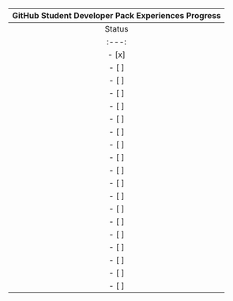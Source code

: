 | GitHub Student Developer Pack Experiences Progress            |
| :-----------------------------------------------------------: |
| Status | Experience                       | Date Accomplished |
| :---:  | :------------------------------: | :---------------: |
| - [x]  | Intro to GitHub (10/13/24)       | 10/13/24          |
| - [ ]  | GitHub Foundations Certification |                   |
| - [ ]  | Intro to Copilot                 |                   |
| - [ ]  | Understanding Markdown           |                   |
| - [ ]  | Intro to Open Source             |                   |
| - [ ]  | AI Prompting & Technical Writing |                   |
| - [ ]  | Security and Monitoring          |                   |
| - [ ]  | Career Readiness                 |                   |
| - [ ]  | Intro to Web Dev                 |                   |
| - [ ]  | Hackathon in the Cloud           |                   |
| - [ ]  | Aspiring Creatives               |                   |
| - [ ]  | Data Science & Machine Learning  |                   |
| - [ ]  | Mobile App Development           |                   |
| - [ ]  | Developer Operations             |                   |
| - [ ]  | Virtual Event Kit                |                   |
| - [ ]  | Explore GitHub                   |                   |
| - [ ]  | Profile README                   |                   |
| - [ ]  | Primer: Codespaces               |                   |
| - [ ]  | Launchpad: Intro to Javascript   |                   |
